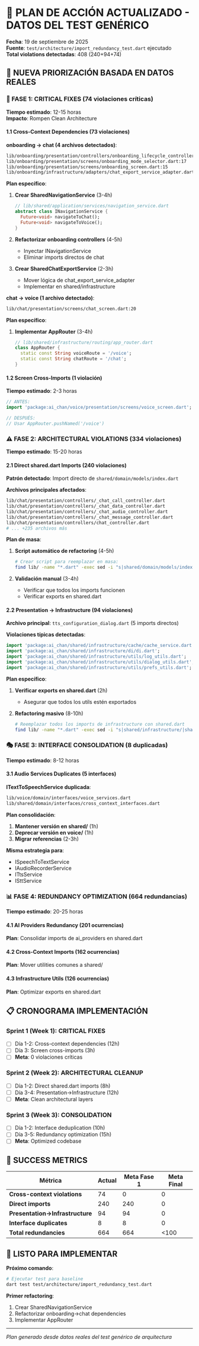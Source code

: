 # 🚀 PLAN DE ACCIÓN ACTUALIZADO - DATOS DEL TEST GENÉRICO

**Fecha**: 19 de septiembre de 2025  
**Fuente**: `test/architecture/import_redundancy_test.dart` ejecutado  
**Total violations detectadas**: 408 (240+94+74)

## 🎯 NUEVA PRIORIZACIÓN BASADA EN DATOS REALES

### 🚨 FASE 1: CRITICAL FIXES (74 violaciones críticas)
**Tiempo estimado**: 12-15 horas  
**Impacto**: Rompen Clean Architecture

#### 1.1 Cross-Context Dependencies (73 violaciones)

**onboarding → chat (4 archivos detectados)**:
```bash
lib/onboarding/presentation/controllers/onboarding_lifecycle_controller.dart:5
lib/onboarding/presentation/screens/onboarding_mode_selector.dart:17
lib/onboarding/presentation/screens/onboarding_screen.dart:15
lib/onboarding/infrastructure/adapters/chat_export_service_adapter.dart:2
```

**Plan específico**:
1. **Crear SharedNavigationService** (3-4h)
   ```dart
   // lib/shared/application/services/navigation_service.dart
   abstract class INavigationService {
     Future<void> navigateToChat();
     Future<void> navigateToVoice();
   }
   ```

2. **Refactorizar onboarding controllers** (4-5h)
   - Inyectar INavigationService
   - Eliminar imports directos de chat

3. **Crear SharedChatExportService** (2-3h)
   - Mover lógica de chat_export_service_adapter
   - Implementar en shared/infrastructure

**chat → voice (1 archivo detectado)**:
```bash
lib/chat/presentation/screens/chat_screen.dart:20
```

**Plan específico**:
1. **Implementar AppRouter** (3-4h)
   ```dart
   // lib/shared/infrastructure/routing/app_router.dart
   class AppRouter {
     static const String voiceRoute = '/voice';
     static const String chatRoute = '/chat';
   }
   ```

#### 1.2 Screen Cross-Imports (1 violación)
**Tiempo estimado**: 2-3 horas

```dart
// ANTES:
import 'package:ai_chan/voice/presentation/screens/voice_screen.dart';

// DESPUÉS:
// Usar AppRouter.pushNamed('/voice')
```

### ⚠️ FASE 2: ARCHITECTURAL VIOLATIONS (334 violaciones)
**Tiempo estimado**: 15-20 horas

#### 2.1 Direct shared.dart Imports (240 violaciones)
**Patrón detectado**: Import directo de `shared/domain/models/index.dart`

**Archivos principales afectados**:
```bash
lib/chat/presentation/controllers/_chat_call_controller.dart
lib/chat/presentation/controllers/_chat_data_controller.dart
lib/chat/presentation/controllers/_chat_audio_controller.dart
lib/chat/presentation/controllers/_chat_message_controller.dart
lib/chat/presentation/controllers/chat_controller.dart
# ... +235 archivos más
```

**Plan de masa**:
1. **Script automático de refactoring** (4-5h)
   ```bash
   # Crear script para reemplazar en masa:
   find lib/ -name "*.dart" -exec sed -i "s|shared/domain/models/index.dart|shared.dart|g" {} \;
   ```

2. **Validación manual** (3-4h)
   - Verificar que todos los imports funcionen
   - Verificar exports en shared.dart

#### 2.2 Presentation → Infrastructure (94 violaciones)
**Archivo principal**: `tts_configuration_dialog.dart` (5 imports directos)

**Violaciones típicas detectadas**:
```dart
import 'package:ai_chan/shared/infrastructure/cache/cache_service.dart';
import 'package:ai_chan/shared/infrastructure/di/di.dart';
import 'package:ai_chan/shared/infrastructure/utils/log_utils.dart';
import 'package:ai_chan/shared/infrastructure/utils/dialog_utils.dart';
import 'package:ai_chan/shared/infrastructure/utils/prefs_utils.dart';
```

**Plan específico**:
1. **Verificar exports en shared.dart** (2h)
   - Asegurar que todos los utils estén exportados

2. **Refactoring masivo** (8-10h)
   ```bash
   # Reemplazar todos los imports de infrastructure con shared.dart
   find lib/ -name "*.dart" -exec sed -i "s|shared/infrastructure/|shared.dart // |g" {} \;
   ```

### 🎭 FASE 3: INTERFACE CONSOLIDATION (8 duplicadas)
**Tiempo estimado**: 8-12 horas

#### 3.1 Audio Services Duplicates (5 interfaces)

**ITextToSpeechService duplicada**:
```bash
lib/voice/domain/interfaces/voice_services.dart
lib/shared/domain/interfaces/cross_context_interfaces.dart
```

**Plan consolidación**:
1. **Mantener versión en shared/** (1h)
2. **Deprecar versión en voice/** (1h)
3. **Migrar referencias** (2-3h)

**Misma estrategia para**:
- ISpeechToTextService
- IAudioRecorderService  
- ITtsService
- ISttService

### 📊 FASE 4: REDUNDANCY OPTIMIZATION (664 redundancias)
**Tiempo estimado**: 20-25 horas

#### 4.1 AI Providers Redundancy (201 ocurrencias)
**Plan**: Consolidar imports de ai_providers en shared.dart

#### 4.2 Cross-Context Imports (162 ocurrencias)  
**Plan**: Mover utilities comunes a shared/

#### 4.3 Infrastructure Utils (126 ocurrencias)
**Plan**: Optimizar exports en shared.dart

## 📋 CRONOGRAMA IMPLEMENTACIÓN

### Sprint 1 (Week 1): CRITICAL FIXES
- [ ] Día 1-2: Cross-context dependencies (12h)
- [ ] Día 3: Screen cross-imports (3h)
- [ ] **Meta**: 0 violaciones críticas

### Sprint 2 (Week 2): ARCHITECTURAL CLEANUP  
- [ ] Día 1-2: Direct shared.dart imports (8h)
- [ ] Día 3-4: Presentation→Infrastructure (12h)
- [ ] **Meta**: Clean architectural layers

### Sprint 3 (Week 3): CONSOLIDATION
- [ ] Día 1-2: Interface deduplication (10h)
- [ ] Día 3-5: Redundancy optimization (15h)
- [ ] **Meta**: Optimized codebase

## 🎯 SUCCESS METRICS

| Métrica | Actual | Meta Fase 1 | Meta Final |
|---------|--------|-------------|------------|
| **Cross-context violations** | 74 | 0 | 0 |
| **Direct imports** | 240 | 240 | 0 |
| **Presentation→Infrastructure** | 94 | 94 | 0 |
| **Interface duplicates** | 8 | 8 | 0 |
| **Total redundancies** | 664 | 664 | <100 |

## 🚀 LISTO PARA IMPLEMENTAR

**Próximo comando**:
```bash
# Ejecutar test para baseline
dart test test/architecture/import_redundancy_test.dart
```

**Primer refactoring**:
1. Crear SharedNavigationService
2. Refactorizar onboarding→chat dependencies  
3. Implementar AppRouter

---

*Plan generado desde datos reales del test genérico de arquitectura*
